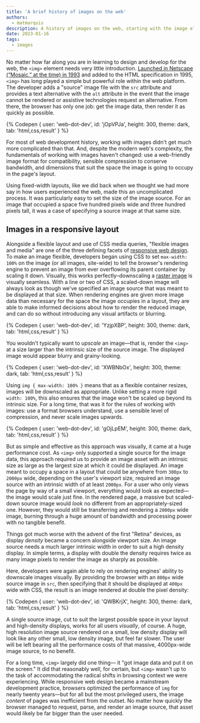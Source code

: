 ```yaml
---
title: 'A brief history of images on the web'
authors:
  - matmarquis
description: A history of images on the web, starting with the image element in 1993
date: 2023-01-16
tags:
  - images
---
```


No matter how far along you are in learning to design and develop for the web, the `<img>` element needs very little introduction.
[Launched in Netscape (“Mosaic,” at the time) in 1993](https://www.wired.com/2010/04/0422mosaic-web-browser/) and added to the HTML
specification in 1995, `<img>` has long played a simple but powerful role within the web platform. The developer adds a "source" image
file with the `src` attribute and provides a text alternative with the `alt` attribute in the event that the image cannot be rendered or
assistive technologies request an alternative. From there, the browser has only one job: get the image data, then render it as quickly as possible.

{% Codepen {
user: 'web-dot-dev',
id: 'jOpVPJa',
height: 300,
theme: dark,
tab: 'html,css,result'
} %}

For most of web development history, working with images didn't get much more complicated than that. And, despite the modern
web's complexity, the fundamentals of working with images haven't changed: use a web-friendly image format for compatibility,
sensible compression to conserve bandwidth, and dimensions that suit the space the image is going to occupy in the page's layout.

Using fixed-width layouts, like we did back when we thought we had more say in how users experienced the web,
made this an uncomplicated process. It was particularly easy to set the size of the image source. For an image that occupied a space five
hundred pixels wide and three hundred pixels tall, it was a case of specifying a source image at that same size.

## Images in a responsive layout

Alongside a flexible layout and use of CSS media queries, "flexible images and media" are one of the three defining facets
of [responsive web design](/learn/design/). To make an image flexible, developers began using CSS to set `max-width: 100%` on the image
(or all images, site-wide) to tell the browser's rendering engine to prevent an image from ever overflowing its parent container by
scaling it down. Visually, this works perfectly–downscaling a [raster image](/learn/images/raster-images/) is visually seamless. With a line or two of CSS,
a scaled-down image will always look as though we've specified an image source that was meant to be displayed at that size.
When rendering engines are given more image data than necessary for the space the image occupies in a layout, they are able
to make informed decisions about how to render the reduced image, and can do so without introducing any visual artifacts or blurring.

{% Codepen {
user: 'web-dot-dev',
id: 'YzjpXBP',
height: 300,
theme: dark,
tab: 'html,css,result'
} %}

You wouldn't typically want to _upscale_ an image—that is, render the `<img>` at a size larger than the intrinsic size of the source image.
The displayed image would appear blurry and grainy-looking.

{% Codepen {
user: 'web-dot-dev',
id: 'XWBNbOx',
height: 300,
theme: dark,
tab: 'html,css,result'
} %}

Using `img { max-width: 100% }` means that as a flexible container resizes, images will be downscaled as appropriate.
Unlike setting a more rigid `width: 100%`, this also ensures that the image won't be scaled up beyond its intrinsic size.
For a long time, that was it for the rules of working with images: use a format browsers understand, use a sensible level of
compression, and never scale images upwards.

{% Codepen {
user: 'web-dot-dev',
id: 'gOjLpEM',
height: 300,
theme: dark,
tab: 'html,css,result'
} %}

But as simple and effective as this approach was visually, it came at a huge performance cost. As `<img>` only supported a
single source for the image data, this approach required us to provide an image asset with an intrinsic size as large as
the largest size at which it could be displayed. An image meant to occupy a space in a layout that could be anywhere
from `300px` to `2000px` wide, depending on the user's viewport size, required an image source with an intrinsic width of
at least `2000px`. For a user who only views the page by way of a small viewport, everything would look as expected—the
image would scale just fine. In the rendered page, a massive but scaled-down source image would _look_ no different from an
appropriately-sized one. However, they would still be transferring and rendering a `2000px` wide image, burning through a huge
amount of bandwidth and processing power with no tangible benefit.

Things got much worse with the advent of the first "Retina" devices, as display _density_ became a concern alongside viewport
size. An image source needs a much larger intrinsic width in order to suit a high density display. In simple terms, a display with
double the density requires twice as many image pixels to render the image as sharply as possible.

Here, developers were again able to rely on rendering engines' ability to downscale images visually. By providing the browser with
an `800px` wide source image in `src`, then specifying that it should be displayed at `400px` wide with CSS, the result is an image
rendered at double the pixel density:

{% Codepen {
user: 'web-dot-dev',
id: 'QWBKrjX',
height: 300,
theme: dark,
tab: 'html,css,result'
} %}

A single source image, cut to suit the largest possible space in your layout and high-density displays, works for all users _visually_,
of course. A huge, high resolution image source rendered on a small, low density display will look like any other small, low density image,
but feel far slower. The user will be left bearing all the performance costs of that massive, 4000px-wide image source, to no benefit.

For a long time, `<img>` largely did one thing— it "got image data and put it on the screen." It did that reasonably well, for certain,
but `<img>` wasn't up to the task of accommodating the radical shifts in browsing context we were experiencing. While responsive web design
became a mainstream development practice, browsers optimized the performance of `img` for nearly twenty years—but for all but the most privileged
users, the image _content_ of pages was inefficient from the outset. No matter how quickly the browser managed to request, parse, and render
an image source, that asset would likely be far bigger than the user needed.
